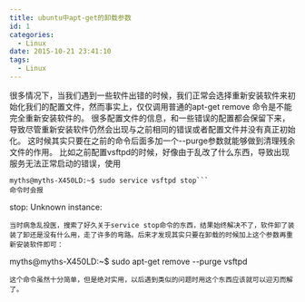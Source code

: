 ```yaml
---
title: ubuntu中apt-get的卸载参数
id: 1
categories:
  - Linux
date: 2015-10-21 23:41:10
tags:
  - Linux
---
```


很多情况下，当我们遇到一些软件出错的时候，我们正常会选择重新安装软件来初始化我们的配置文件，然而事实上，仅仅调用普通的apt-get remove 命令是不能完全重新安装软件的。
很多配置文件的信息，和一些错误的配置都会保留下来，导致尽管重新安装软件仍然会出现与之前相同的错误或者配置文件并没有真正初始化。
这时候其实只要在之前的命令后面多加一个--purge参数就能够做到清理残余文件的作用。
比如之前配置vsftpd的时候，好像由于乱改了什么东西，导致出现服务无法正常启动的错误，使用
```
myths@myths-X450LD:~$ sudo service vsftpd stop```
命令时会报
```
stop: Unknown instance:
```
当时病急乱投医，搜索了好久关于service stop命令的东西，结果始终解决不了，软件卸了装装了卸还是没有什么用，走了许多的弯路。后来才发现其实只要在卸载的时候加上这个参数再重新安装软件即可：
```
myths@myths-X450LD:~$ sudo apt-get remove --purge vsftpd
```
这个命令虽然十分简单，但是绝对实用，以后遇到类似的问题时用这个东西应该就可以迎刃而解了。